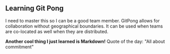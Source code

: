 ## Learning Git Pong 
I need to master this so I can be a good team member. GitPong allows for collaboration without geographical boundaries. It can be used when teams are co-located as well when they are distributed.

**Another cool thing I just learned is Markdown!**
Quote of the day: "All about commitment"
